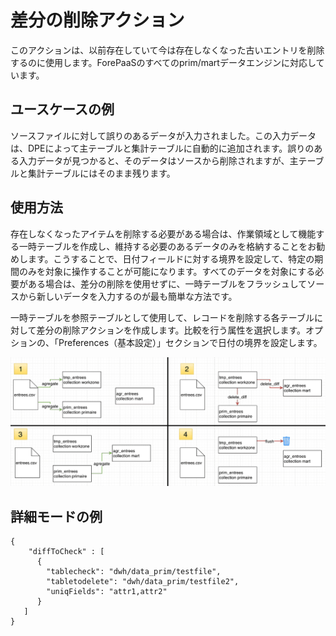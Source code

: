 # 差分の削除アクション

このアクションは、以前存在していて今は存在しなくなった古いエントリを削除するのに使用します。ForePaaSのすべてのprim/martデータエンジンに対応しています。

## ユースケースの例

ソースファイルに対して誤りのあるデータが入力されました。この入力データは、DPEによって主テーブルと集計テーブルに自動的に追加されます。誤りのある入力データが見つかると、そのデータはソースから削除されますが、主テーブルと集計テーブルにはそのまま残ります。   

## 使用方法

存在しなくなったアイテムを削除する必要がある場合は、作業領域として機能する一時テーブルを作成し、維持する必要のあるデータのみを格納することをお勧めします。こうすることで、日付フィールドに対する境界を設定して、特定の期間のみを対象に操作することが可能になります。すべてのデータを対象にする必要がある場合は、差分の削除を使用せずに、一時テーブルをフラッシュしてソースから新しいデータを入力するのが最も簡単な方法です。 

一時テーブルを参照テーブルとして使用して、レコードを削除する各テーブルに対して差分の削除アクションを作成します。比較を行う属性を選択します。オプションの、「Preferences（基本設定）」セクションで日付の境界を設定します。 

 ![delete-diff](picts/delete_diff.png)

## 詳細モードの例

```
{ 
	"diffToCheck" : [
      {
        "tablecheck": "dwh/data_prim/testfile",
        "tabletodelete": "dwh/data_prim/testfile2",
        "uniqFields": "attr1,attr2"
      }
   ]
}
```
